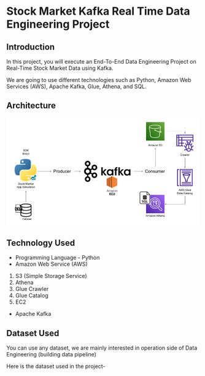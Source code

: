 # Stock Market Kafka Real Time Data Engineering Project

## Introduction

In this project, you will execute an End-To-End Data Engineering Project on Real-Time Stock Market Data using Kafka.

We are going to use different technologies such as Python, Amazon Web Services (AWS), Apache Kafka, Glue, Athena, and SQL.

## Architecture

<img src="Architecture.jpg">

## Technology Used

- Programming Language - Python
- Amazon Web Service (AWS)

1. S3 (Simple Storage Service)
2. Athena
3. Glue Crawler
4. Glue Catalog
5. EC2

- Apache Kafka

## Dataset Used

You can use any dataset, we are mainly interested in operation side of Data Engineering (building data pipeline)

Here is the dataset used in the project-
